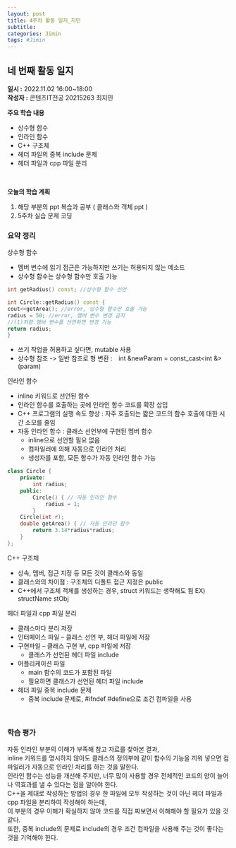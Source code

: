 ```yaml
---
layout: post
title: 4주차 활동 일지_지민
subtitle:
categories: Jimin
tags: #Jimin
---
```

## 네 번째 활동 일지
**일시 :** 2022.11.02 16:00~18:00  
**작성자 :** 콘텐츠IT전공 20215263 최지민 <br>

**주요 학습 내용**

- 상수형 함수
- 인라인 함수
- C++ 구조체
- 헤더 파일의 중복 include 문제
- 헤더 파일과 cpp 파일 분리
<br>

**오늘의 학습 계획** 

1. 해당 부분의 ppt 복습과 공부 ( 클래스와 객체 ppt )
2. 5주차 실습 문제 코딩

### 요약 정리 
상수형 함수
- 멤버 변수에 읽기 접근은 가능하지만 쓰기는 허용되지 않는 메소드
- 상수형 함수는 상수형 함수만 호출 가능

```c++
int getRadius() const; //상수형 함수 선언

int Circle::getRadius() const {
cout<<getArea(); //error, 상수형 함수만 호출 가능
radius = 50; //error, 멤버 변수 변경 금지
//(1)처럼 멤버 변수를 선언하면 변경 가능
return radius;
}
```

- 쓰기 작업을 허용하고 싶다면, mutable 사용
- 상수형 참조 -> 일반 참조로 형 변환 :　int &newParam = const_cast<int &>(param)

인라인 함수
- inline 키워드로 선언된 함수
- 인라인 함수를 호출하는 곳에 인라인 함수 코드를 확장 삽입
- C++ 프로그램의 실행 속도 향상 : 자주 호출되는 짧은 코드의 함수 호출에 대한 시간 소모를 줄임
- 자동 인라인 함수 : 클래스 선언부에 구현된 멤버 함수
	- inline으로 선언할 필요 없음
	- 컴파일러에 의해 자동으로 인라인 처리
	- 생성자를 포함, 모든 함수가 자동 인라인 함수 가능
```c++
class Circle {
	private:
		int radius;
	public:
		Circle() { // 자동 인라인 함수
			radius = 1;
		}
	Circle(int r); 
	double getArea() { // 자동 인라인 함수
		return 3.14*radius*radius;
	}
};
```

C++ 구조체
- 상속, 멤버, 접근 지정 등 모든 것이 클래스와 동일
- 클래스와의 차이점 : 구조체의 디폴트 접근 지정은 public
- C++에서 구조체 객체를 생성하는 경우, struct 키워드는 생략해도 됨 EX) structName stObj

헤더 파일과 cpp 파일 분리
- 클래스마다 분리 저장
- 인터페이스 파일 – 클래스 선언 부, 헤더 파일에 저장
- 구현파일 – 클래스 구현 부, cpp 파일에 저장
	- 클래스가 선언된 헤더 파일 include
- 어플리케이션 파일
	- main 함수의 코드가 포함된 파일
	- 필요하면 클래스가 선언된 헤더 파일 include
- 헤더 파일 중복 include 문제
  - 중복 include 문제로, #ifndef #define으로 조건 컴파일을 사용
<br>


### 학습 평가
자동 인라인 부분의 이해가 부족해 참고 자료를 찾아본 결과, <br>
inline 키워드를 명시하지 않아도 클래스의 정의부에 같이 함수의 기능을 끼워 넣으면 컴파일러가 자동으로 인라인 처리를 하는 것을 말한다.<br>
인라인 함수는 성능을 개선해 주지만, 너무 많이 사용할 경우 전체적인 코드의 양이 늘어나 역효과를 낼 수 있다는 점을 알아야 한다.<br>
C++을 제대로 작성하는 방법의 경우 한 파일에 모두 작성하는 것이 아닌 헤더 파일과 cpp 파일을 분리하여 작성해야 하는데,<br>
이 부분의 경우 이해가 확실하지 않아 코드를 직접 짜보면서 이해해야 할 필요가 있을 것 같다.<br>
또한, 중복 include의 문제로 include의 경우 조건 컴파일을 사용해 주는 것이 좋다는 것을 기억해야 한다.
